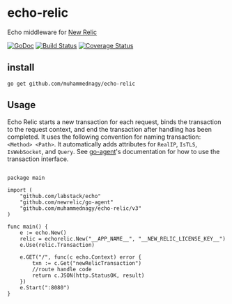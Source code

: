 # echo-relic
Echo middleware for [New Relic](https://newrelic.com/)

[![GoDoc](https://godoc.org/github.com/jessie-codes/echo-relic?status.svg)](https://godoc.org/github.com/jessie-codes/echo-relic)
[![Build Status](https://travis-ci.org/jessie-codes/echo-relic.svg?branch=master)](https://travis-ci.org/jessie-codes/echo-relic)
[![Coverage Status](https://coveralls.io/repos/github/jessie-codes/echo-relic/badge.svg?branch=master)](https://coveralls.io/github/jessie-codes/echo-relic?branch=master)

## install

`go get github.com/muhammednagy/echo-relic`

## Usage

Echo Relic starts a new transaction for each request, binds the transaction to the request context, and end the transaction after handling has been completed. It uses the following convention for naming transaction: `<Method> <Path>`. It automatically adds attributes for `RealIP`, `IsTLS`, `IsWebSocket`, and `Query`. See [go-agent](https://github.com/newrelic/go-agent)'s documentation for how to use the transaction interface.

```golang

package main

import (
	"github.com/labstack/echo"
	"github.com/newrelic/go-agent"
	"github.com/muhammednagy/echo-relic/v3"
)

func main() {
	e := echo.New()
	relic = echorelic.New("__APP_NAME__", "__NEW_RELIC_LICENSE_KEY__")
	e.Use(relic.Transaction)

	e.GET("/", func(c echo.Context) error {
		txn := c.Get("newRelicTransaction")
		//route handle code
		return c.JSON(http.StatusOK, result)
	})
	e.Start(":8080")
}

```
